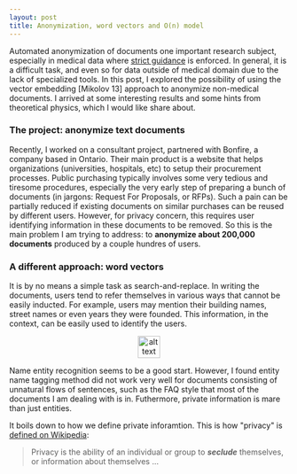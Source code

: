 ```yaml
---
layout: post
title: Anonymization, word vectors and O(n) model
---
```

Automated anonymization of documents one important research subject, especially in medical data where [strict guidance](http://www.hhs.gov/hipaa/for-professionals/privacy/special-topics/de-identification/) is enforced. In general, it is a difficult task, and even so for data outside of medical domain due to the lack of specialized tools. In this post, I explored the possibility of using the vector embedding [Mikolov 13] approach to anonymize non-medical documents. I arrived at some interesting results and some hints from theoretical physics, which I would like share about. 


### The project: anonymize text documents

Recently, I worked on a consultant project, partnered with Bonfire, a company based in Ontario. Their main product is a website that helps organizations (universities, hospitals, etc) to setup their procurement processes. Public purchasing typically involves some very tedious and tiresome procedures, especially the very early step of preparing a bunch of documents (in jargons: Request For Proposals, or RFPs). Such a pain can be partially reduced if existing documents on similar purchases can be reused by different users. However, for privacy concern, this requires user identifying information in these documents to be removed. So this is the main problem I am trying to address: to **anonymize about 200,000 documents** produced by a couple hundres of users. 

### A different approach: word vectors

It is by no means a simple task as search-and-replace. In writing the documents, users tend to refer themselves in various ways that cannot be easily inducted. For example, users may mention their building names, street names or even years they were founded. This information, in the context, can be easily used to identify the users. 

<center> <img src="{{ site.baseurl }}/images/utopia.png" alt="alt text" height="40px"> </center>

Name entity recognition seems to be a good start. However, I found entity name tagging method did not work very well for documents consisting of unnatural flows of sentences, such as the FAQ style that most of the documents I am dealing with is in. Futhermore, private information is mare than just entities. 

It boils down to how we define private inforamtion. This is how "privacy" is [defined on Wikipedia](): 

> Privacy is the ability of an individual or group to ***seclude*** themselves, or information about themselves ...





